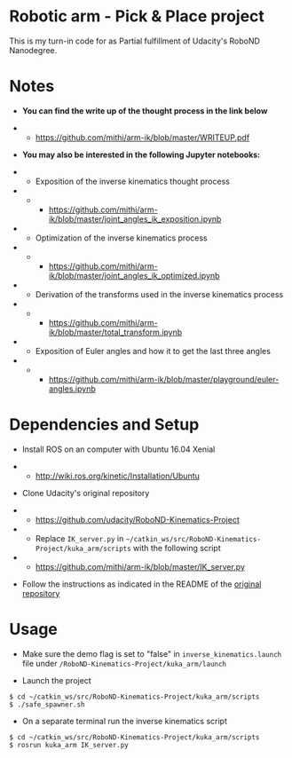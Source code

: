# Robotic arm - Pick & Place project
This is my turn-in code for as Partial fulfillment of Udacity's RoboND Nanodegree. 

# Notes

- **You can find the write up of the thought process in the link below**
- - https://github.com/mithi/arm-ik/blob/master/WRITEUP.pdf

- **You may also be interested in the following Jupyter notebooks:**
- - Exposition of the inverse kinematics thought process
- - - https://github.com/mithi/arm-ik/blob/master/joint_angles_ik_exposition.ipynb
- - Optimization of the inverse kinematics process
- - - https://github.com/mithi/arm-ik/blob/master/joint_angles_ik_optimized.ipynb
- - Derivation of the transforms used in the inverse kinematics process
- - - https://github.com/mithi/arm-ik/blob/master/total_transform.ipynb
- - Exposition of Euler angles and how it to get the last three angles 
- - - https://github.com/mithi/arm-ik/blob/master/playground/euler-angles.ipynb

# Dependencies and Setup

- Install ROS on an computer with Ubuntu 16.04 Xenial
- - http://wiki.ros.org/kinetic/Installation/Ubuntu

- Clone Udacity's original repository
- - https://github.com/udacity/RoboND-Kinematics-Project

- - Replace `IK_server.py` in `~/catkin_ws/src/RoboND-Kinematics-Project/kuka_arm/scripts` with the following script
- - https://github.com/mithi/arm-ik/blob/master/IK_server.py

- Follow the instructions as indicated in the README of the [original repository](https://github.com/udacity/RoboND-Kinematics-Project)


# Usage

- Make sure the demo flag is set to "false" in `inverse_kinematics.launch` file under `/RoboND-Kinematics-Project/kuka_arm/launch`

- Launch the project 
```
$ cd ~/catkin_ws/src/RoboND-Kinematics-Project/kuka_arm/scripts
$ ./safe_spawner.sh  
```

- On a separate terminal run the inverse kinematics script
```
$ cd ~/catkin_ws/src/RoboND-Kinematics-Project/kuka_arm/scripts
$ rosrun kuka_arm IK_server.py
```

